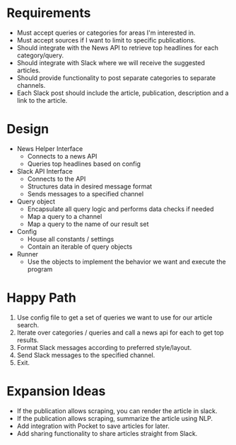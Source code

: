 # Requirements

 * Must accept queries or categories for areas I'm interested in.
 * Must accept sources if I want to limit to specific publications.
 * Should integrate with the News API to retrieve top headlines for each category/query.
 * Should integrate with Slack where we will receive the suggested articles.
 * Should provide functionality to post separate categories to separate channels.
 * Each Slack post should include the article, publication, description and a link to the article.

# Design

 * News Helper Interface
    * Connects to a news API
    * Queries top headlines based on config
 * Slack API Interface
    * Connects to the API
    * Structures data in desired message format
    * Sends messages to a specified channel
 * Query object
    * Encapsulate all query logic and performs data checks if needed
    * Map a query to a channel
    * Map a query to the name of our result set
 * Config
    * House all constants / settings
    * Contain an iterable of query objects
 * Runner
    * Use the objects to implement the behavior we want and execute the program

# Happy Path

 1. Use config file to get a set of queries we want to use for our article search.
 2. Iterate over categories / queries and call a news api for each to get top results.
 3. Format Slack messages according to preferred style/layout.
 4. Send Slack messages to the specified channel.
 5. Exit.

# Expansion Ideas

 * If the publication allows scraping, you can render the article in slack.
 * If the publication allows scraping, summarize the article using NLP.
 * Add integration with Pocket to save articles for later.
 * Add sharing functionality to share articles straight from Slack.
